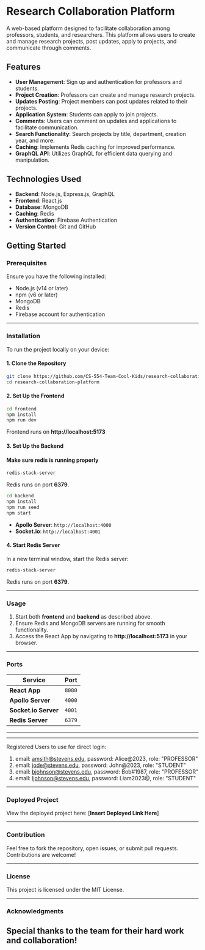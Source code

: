 # Research Collaboration Platform

A web-based platform designed to facilitate collaboration among professors, students, and researchers. This platform allows users to create and manage research projects, post updates, apply to projects, and communicate through comments.

## Features

- **User Management**: Sign up and authentication for professors and students.
- **Project Creation**: Professors can create and manage research projects.
- **Updates Posting**: Project members can post updates related to their projects.
- **Application System**: Students can apply to join projects.
- **Comments**: Users can comment on updates and applications to facilitate communication.
- **Search Functionality**: Search projects by title, department, creation year, and more.
- **Caching**: Implements Redis caching for improved performance.
- **GraphQL API**: Utilizes GraphQL for efficient data querying and manipulation.

## Technologies Used

- **Backend**: Node.js, Express.js, GraphQL
- **Frontend**: React.js
- **Database**: MongoDB
- **Caching**: Redis
- **Authentication**: Firebase Authentication
- **Version Control**: Git and GitHub

## Getting Started

### Prerequisites

Ensure you have the following installed:

- Node.js (v14 or later)
- npm (v6 or later)
- MongoDB
- Redis
- Firebase account for authentication

---

### Installation

To run the project locally on your device:

#### 1. **Clone the Repository**

```bash
git clone https://github.com/CS-554-Team-Cool-Kids/research-collaboration-platform.git
cd research-collaboration-platform
```

#### 2. **Set Up the Frontend**

```bash
cd frontend
npm install
npm run dev
```

Frontend runs on **http://localhost:5173**

#### 3. **Set Up the Backend**

#### Make sure redis is running properly

```bash
redis-stack-server
```

Redis runs on port **6379**.

```bash
cd backend
npm install
npm run seed
npm start
```

- **Apollo Server**: `http://localhost:4000`
- **Socket.io**: `http://localhost:4001`

#### 4. **Start Redis Server**

In a new terminal window, start the Redis server:

```bash
redis-stack-server
```

Redis runs on port **6379**.

---

### Usage

1. Start both **frontend** and **backend** as described above.
2. Ensure Redis and MongoDB servers are running for smooth functionality.
3. Access the React App by navigating to **http://localhost:5173** in your browser.

---

### Ports

| Service              | Port   |
| -------------------- | ------ |
| **React App**        | `8080` |
| **Apollo Server**    | `4000` |
| **Socket.io Server** | `4001` |
| **Redis Server**     | `6379` |

---

---
Registered Users to use for direct login:

1. email: amsith@stevens.edu, password: Alice@2023, role: "PROFESSOR"
2. email: jode@stevens.edu, password: John@2023, role: "STUDENT"
3. email: bjohnson@stevens.edu, password: Bob#1987, role: "PROFESSOR"
4. email: ljohnson@stevens.edu, password: Liam2023@, role: "STUDENT"


---

### Deployed Project

View the deployed project here: [**Insert Deployed Link Here**]

---

### Contribution

Feel free to fork the repository, open issues, or submit pull requests. Contributions are welcome!

---

### License

This project is licensed under the MIT License.

---

### Acknowledgments

Special thanks to the team for their hard work and collaboration!
---
